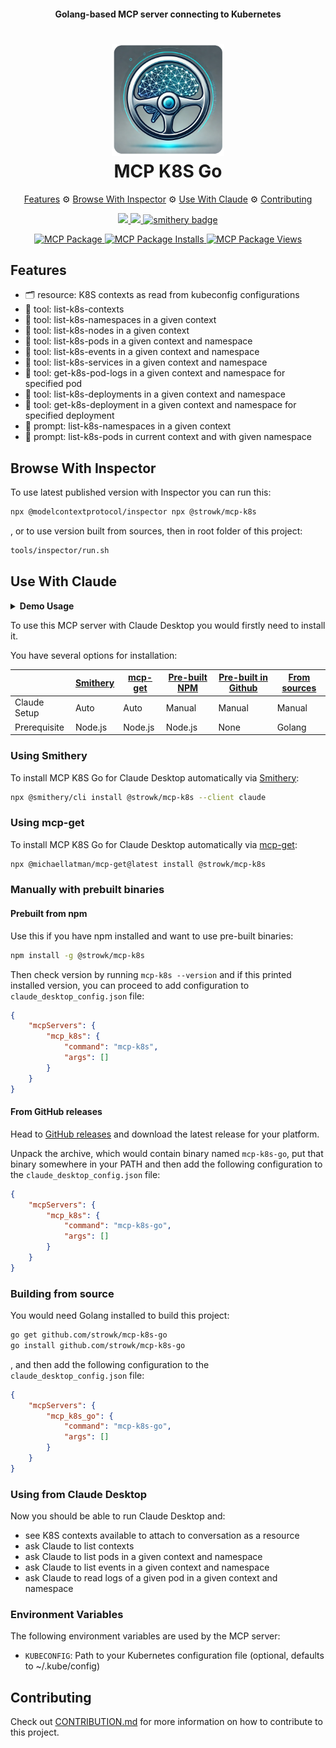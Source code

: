 <h4 align="center">Golang-based MCP server connecting to Kubernetes</h4>

<h1 align="center">
   <img src="docs/images/logo.png" width="180"/>
   <br/>
   MCP K8S Go
</h1>

<p align="center">
  <a href="#features">Features</a> ⚙
  <a href="#browse-with-inspector">Browse With Inspector</a> ⚙
  <a href="#use-with-claude">Use With Claude</a> ⚙
  <a href="#contributing">Contributing</a>
</p>

<p align="center">
    <a href="https://github.com/strowk/mcp-k8s-go/actions/workflows/dependabot/dependabot-updates">
        <img src="https://github.com/strowk/mcp-k8s-go/actions/workflows/dependabot/dependabot-updates/badge.svg">
    </a>
    <a href="https://github.com/strowk/mcp-k8s-go/actions/workflows/test.yaml">
        <img src="https://github.com/strowk/mcp-k8s-go/actions/workflows/test.yaml/badge.svg">
    </a>
    <a href="https://smithery.ai/protocol/@strowk/mcp-k8s">
        <img src="https://smithery.ai/badge/@strowk/mcp-k8s" alt="smithery badge">
    </a>
</p>

<p align="center">
    <a href="https://mcp-get.com/packages/%40strowk%2Fmcp-k8s">
        <img src="https://mcp-get.com/api/badge/%40strowk%2Fmcp-k8s" alt="MCP Package">
    </a>
    <a href="https://mcp-get.com/packages/%40strowk%2Fmcp-k8s">
        <img src="https://mcp-get.com/api/badge/%40strowk%2Fmcp-k8s?style=installs" alt="MCP Package Installs">
    </a>
    <a href="https://mcp-get.com/packages/%40strowk%2Fmcp-k8s">
        <img src="https://mcp-get.com/api/badge/%40strowk%2Fmcp-k8s?style=views" alt="MCP Package Views">
    </a>
</p>

## Features

- 🗂️ resource: K8S contexts as read from kubeconfig configurations
- 🤖 tool: list-k8s-contexts
- 🤖 tool: list-k8s-namespaces in a given context
- 🤖 tool: list-k8s-nodes in a given context
- 🤖 tool: list-k8s-pods in a given context and namespace
- 🤖 tool: list-k8s-events in a given context and namespace
- 🤖 tool: list-k8s-services in a given context and namespace
- 🤖 tool: get-k8s-pod-logs in a given context and namespace for specified pod
- 🤖 tool: list-k8s-deployments in a given context and namespace
- 🤖 tool: get-k8s-deployment in a given context and namespace for specified deployment
- 💬 prompt: list-k8s-namespaces in a given context
- 💬 prompt: list-k8s-pods in current context and with given namespace

## Browse With Inspector

To use latest published version with Inspector you can run this:

```bash
npx @modelcontextprotocol/inspector npx @strowk/mcp-k8s
```

, or to use version built from sources, then in root folder of this project:

```bash
tools/inspector/run.sh
```

## Use With Claude

<details><summary><b>
Demo Usage
</b></summary>

Following chat with Claude Desktop demonstrates how it looks when selected particular context as a resource and then asked to check pod logs for errors in kube-system namespace:

![Claude Desktop](docs/images/claude-desktop-logs.png)

</details>


To use this MCP server with Claude Desktop you would firstly need to install it.

You have several options for installation:

| | <a href="#using-smithery">Smithery</a> | <a href="#using-mcp-get">mcp-get</a> | <a href="#prebuilt-from-npm">Pre-built NPM</a> | <a href="#from-github-releases">Pre-built in Github</a> | <a href="#building-from-source">From sources</a> |
|---|---|---|---|---|---|
| Claude Setup | Auto | Auto | Manual | Manual | Manual |
| Prerequisite | Node.js | Node.js | Node.js | None | Golang |

### Using Smithery

To install MCP K8S Go for Claude Desktop automatically via [Smithery](https://smithery.ai/protocol/@strowk/mcp-k8s):

```bash
npx @smithery/cli install @strowk/mcp-k8s --client claude
```

### Using mcp-get

To install MCP K8S Go for Claude Desktop automatically via [mcp-get](https://mcp-get.com/packages/%40strowk%2Fmcp-k8s):

```bash
npx @michaellatman/mcp-get@latest install @strowk/mcp-k8s
```

### Manually with prebuilt binaries

#### Prebuilt from npm

Use this if you have npm installed and want to use pre-built binaries:

```bash
npm install -g @strowk/mcp-k8s
```

Then check version by running `mcp-k8s --version` and if this printed installed version, you can proceed to add configuration to `claude_desktop_config.json` file:

```json
{
    "mcpServers": {
        "mcp_k8s": {
            "command": "mcp-k8s",
            "args": []
        }
    }
}
```

#### From GitHub releases

Head to [GitHub releases](https://github.com/strowk/mcp-k8s-go/releases) and download the latest release for your platform.

Unpack the archive, which would contain binary named `mcp-k8s-go`, put that binary somewhere in your PATH and then add the following configuration to the `claude_desktop_config.json` file:

```json
{
    "mcpServers": {
        "mcp_k8s": {
            "command": "mcp-k8s-go",
            "args": []
        }
    }
}
```

### Building from source

You would need Golang installed to build this project:

```bash
go get github.com/strowk/mcp-k8s-go
go install github.com/strowk/mcp-k8s-go
```

, and then add the following configuration to the `claude_desktop_config.json` file:

```json
{
    "mcpServers": {
        "mcp_k8s_go": {
            "command": "mcp-k8s-go",
            "args": []
        }
    }
}
```

### Using from Claude Desktop

Now you should be able to run Claude Desktop and:
- see K8S contexts available to attach to conversation as a resource
- ask Claude to list contexts
- ask Claude to list pods in a given context and namespace
- ask Claude to list events in a given context and namespace
- ask Claude to read logs of a given pod in a given context and namespace

### Environment Variables

The following environment variables are used by the MCP server:
- `KUBECONFIG`: Path to your Kubernetes configuration file (optional, defaults to ~/.kube/config)

## Contributing

Check out [CONTRIBUTION.md](./CONTRIBUTION.md) for more information on how to contribute to this project.
